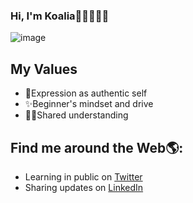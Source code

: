 ### Hi, I'm Koalia👋🏾👩🏾‍💻 
![image](https://user-images.githubusercontent.com/76494729/114585645-dbde6000-9c51-11eb-9c0a-2b2bc0c7bd1b.png)

## My Values
- 🦋Expression as authentic self
- ✨Beginner's mindset and drive
- 👯‍♀️Shared understanding


## Find me around the Web🌎:
- Learning in public on [Twitter](https://twitter.com/ailaokkokoa)
- Sharing updates on [LinkedIn](https://www.linkedin.com/in/koalia-sanders-7b9100ab/)






